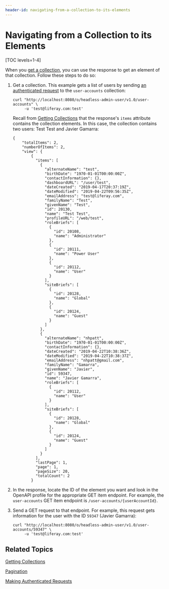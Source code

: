 ```yaml
---
header-id: navigating-from-a-collection-to-its-elements
---
```


# Navigating from a Collection to its Elements

[TOC levels=1-4]

When you 
[get a collection](/develop/tutorials/-/knowledge_base/7-2/getting-collections), 
you can use the response to get an element of that collection. Follow these 
steps to do so: 

1.  Get a collection. This example gets a list of users by sending 
    [an authenticated request](/develop/tutorials/-/knowledge_base/7-2/making-authenticated-requests) 
    to the `user-accounts` collection: 

        curl "http://localhost:8080/o/headless-admin-user/v1.0/user-accounts" \
             -u 'test@liferay.com:test'

    Recall from 
    [Getting Collections](/develop/tutorials/-/knowledge_base/7-2/getting-collections) 
    that the response's `items` attribute contains the collection elements. In
    this case, the collection contains two users: Test Test and Javier Gamarra: 

        {
            "totalItems": 2,
            "numberOfItems": 2,
            "view": {
                {
                  "items": [
                    {
                      "alternateName": "test",
                      "birthDate": "1970-01-01T00:00:00Z",
                      "contactInformation": {},
                      "dashboardURL": "/user/test",
                      "dateCreated": "2019-04-17T20:37:19Z",
                      "dateModified": "2019-04-22T09:56:35Z",
                      "emailAddress": "test@liferay.com",
                      "familyName": "Test",
                      "givenName": "Test",
                      "id": 20130,
                      "name": "Test Test",
                      "profileURL": "/web/test",
                      "roleBriefs": [
                        {
                          "id": 20108,
                          "name": "Administrator"
                        },
                        {
                          "id": 20111,
                          "name": "Power User"
                        },
                        {
                          "id": 20112,
                          "name": "User"
                        }
                      ],
                      "siteBriefs": [
                        {
                          "id": 20128,
                          "name": "Global"
                        },
                        {
                          "id": 20124,
                          "name": "Guest"
                        }
                      ]
                    },
                    {
                      "alternateName": "nhpatt",
                      "birthDate": "1970-01-01T00:00:00Z",
                      "contactInformation": {},
                      "dateCreated": "2019-04-22T10:38:36Z",
                      "dateModified": "2019-04-22T10:38:37Z",
                      "emailAddress": "nhpatt@gmail.com",
                      "familyName": "Gamarra",
                      "givenName": "Javier",
                      "id": 59347,
                      "name": "Javier Gamarra",
                      "roleBriefs": [
                        {
                          "id": 20112,
                          "name": "User"
                        }
                      ],
                      "siteBriefs": [
                        {
                          "id": 20128,
                          "name": "Global"
                        },
                        {
                          "id": 20124,
                          "name": "Guest"
                        }
                      ]
                    }
                  ],
                  "lastPage": 1,
                  "page": 1,
                  "pageSize": 20,
                  "totalCount": 2
                }

2.  In the response, locate the ID of the element you want and look in the 
    OpenAPI profile for the appropriate GET item endpoint. For example, the 
    `user-accounts` GET item endpoint is `/user-accounts/{userAccountId}`. 

3.  Send a GET request to that endpoint. For example, this request gets 
    information for the user with the ID `59347` (Javier Gamarra): 

        curl "http://localhost:8080/o/headless-admin-user/v1.0/user-accounts/59347" \
             -u 'test@liferay.com:test'

## Related Topics

[Getting Collections](/develop/tutorials/-/knowledge_base/7-2/getting-collections)

[Pagination](/develop/tutorials/-/knowledge_base/7-2/pagination)

[Making Authenticated Requests](/develop/tutorials/-/knowledge_base/7-2/making-authenticated-requests)
